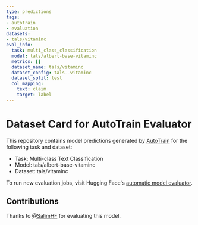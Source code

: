 ```yaml
---
type: predictions
tags:
- autotrain
- evaluation
datasets:
- tals/vitaminc
eval_info:
  task: multi_class_classification
  model: tals/albert-base-vitaminc
  metrics: []
  dataset_name: tals/vitaminc
  dataset_config: tals--vitaminc
  dataset_split: test
  col_mapping:
    text: claim
    target: label
---
```

# Dataset Card for AutoTrain Evaluator

This repository contains model predictions generated by [AutoTrain](https://huggingface.co/autotrain) for the following task and dataset:

* Task: Multi-class Text Classification
* Model: tals/albert-base-vitaminc
* Dataset: tals/vitaminc

To run new evaluation jobs, visit Hugging Face's [automatic model evaluator](https://huggingface.co/spaces/autoevaluate/model-evaluator).

## Contributions

Thanks to [@SalimHF](https://huggingface.co/SalimHF) for evaluating this model.